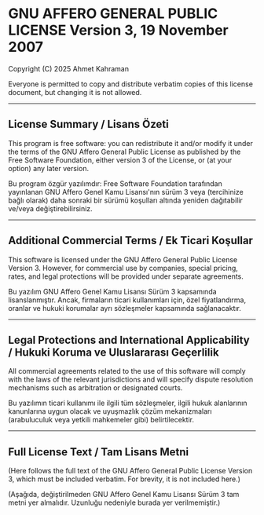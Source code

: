 # GNU AFFERO GENERAL PUBLIC LICENSE Version 3, 19 November 2007

Copyright (C) 2025 Ahmet Kahraman

Everyone is permitted to copy and distribute verbatim copies of this license document, but changing it is not allowed.

---

## License Summary / Lisans Özeti

This program is free software: you can redistribute it and/or modify it under the terms of the GNU Affero General Public License as published by the Free Software Foundation, either version 3 of the License, or (at your option) any later version.

Bu program özgür yazılımdır: Free Software Foundation tarafından yayınlanan GNU Affero Genel Kamu Lisansı'nın sürüm 3 veya (tercihinize bağlı olarak) daha sonraki bir sürümü koşulları altında yeniden dağıtabilir ve/veya değiştirebilirsiniz.

---

## Additional Commercial Terms / Ek Ticari Koşullar

This software is licensed under the GNU Affero General Public License Version 3. However, for commercial use by companies, special pricing, rates, and legal protections will be provided under separate agreements.

Bu yazılım GNU Affero Genel Kamu Lisansı Sürüm 3 kapsamında lisanslanmıştır. Ancak, firmaların ticari kullanımları için, özel fiyatlandırma, oranlar ve hukuki korumalar ayrı sözleşmeler kapsamında sağlanacaktır.

---

## Legal Protections and International Applicability / Hukuki Koruma ve Uluslararası Geçerlilik

All commercial agreements related to the use of this software will comply with the laws of the relevant jurisdictions and will specify dispute resolution mechanisms such as arbitration or designated courts.

Bu yazılımın ticari kullanımı ile ilgili tüm sözleşmeler, ilgili hukuk alanlarının kanunlarına uygun olacak ve uyuşmazlık çözüm mekanizmaları (arabuluculuk veya yetkili mahkemeler gibi) belirtilecektir.

---

## Full License Text / Tam Lisans Metni

(Here follows the full text of the GNU Affero General Public License Version 3, which must be included verbatim. For brevity, it is not included here.)

(Aşağıda, değiştirilmeden GNU Affero Genel Kamu Lisansı Sürüm 3 tam metni yer almalıdır. Uzunluğu nedeniyle burada yer verilmemiştir.)
